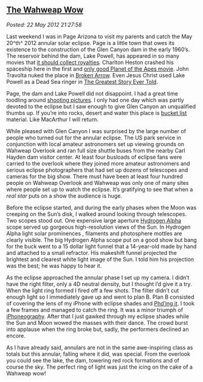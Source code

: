  
[The Wahweap Wow](http://bakerjd99.wordpress.com/2012/05/22/the-wahweap-wow/)
-----------------------------------------------------------------------------

*Posted: 22 May 2012 21:27:58*

Last weekend I was in Page Arizona to visit my parents and catch the May
20^th^ 2012 annular solar eclipse. Page is a little town that owes its
existence to the construction of the Glen Canyon dam in the early
1960’s. The reservoir behind the dam, Lake Powell, has appeared in so
many movies that [it should collect
royalties](http://www.lakepowellrealty.net/lake-powell-movies/).
Charlton Heston crashed his spaceship here in the first and [only good
Planet of the Apes
movie](http://en.wikipedia.org/wiki/Planet\_of\_the\_Apes\_(1968\_film)).
John Travolta nuked the place in [Broken
Arrow](http://www.imdb.com/title/tt0115759/). Even Jesus Christ used
Lake Powell as a Dead Sea ringer in [The Greatest Story Ever
Told](http://www.imdb.com/title/tt0059245/).

Page, the dam and Lake Powell did not disappoint. I had a great time
toodling around [shooting
pictures](http://conceptcontrol.smugmug.com/Trips/USA-and-Canada/Arizona-Toodling-1/7475075_MrjqMc).
I only had one day which was partly devoted to the eclipse but I saw
enough to give Glen Canyon an unqualified thumbs up. If you’re into
rocks, desert and water this place is [bucket
list](http://bucketlist.org/) material. Like MacArthur I will return.

While pleased with Glen Canyon I was surprised by the large number of
people who turned out for the annular eclipse. The US park service in
conjunction with local amateur astronomers set up viewing grounds on
Wahweap Overlook and ran full size shuttle buses from the nearby Carl
Hayden dam visitor center. At least four busloads of eclipse fans were
carried to the overlook where they joined more amateur astronomers and
serious eclipse photographers that had set up dozens of telescopes and
cameras for the big show. There must have been at least four hundred
people on Wahweap Overlook and Wahweap was only one of many sites where
people set up to watch the eclipse. It’s gratifying to see that when a
*real star* puts on a show the audience is huge.

Before the eclipse started, and during the early phases when the Moon
was creeping on the Sun’s disk, I walked around looking through
telescopes. Two scopes stood out. One expensive large aperture [Hydrogen
Alpha](http://www.astronomyknowhow.com/hydrogen-alpha.htm) scope served
up gorgeous high-resolution views of the Sun. In Hydrogen Alpha light
solar prominences , filaments and photosphere mottles are clearly
visible. The big Hydrogen Alpha scope put on a good show but bang for
the buck went to a 15 dollar light funnel that a 14-year-old made by
hand and attached to a small refractor. His makeshift funnel projected
the brightest and clearest white light image of the Sun. I told him his
projection was the best; he was happy to hear it.

As the eclipse approached the annular phase I set up my camera. I didn’t
have the right filter, only a 4D neutral density, but I thought I’d give
it a try. When the light ring formed I fired off a few shots. The filter
didn’t cut enough light so I immediately gave up and went to plan B.
Plan B consisted of covering the lens of my iPhone with eclipse shades
and [Phd’ing
it](http://bakerjd99.wordpress.com/2011/12/04/revenge-of-the-phd-camera/).
I took a few frames and managed to catch the ring. It was a minor
triumph of [iPhoneography](http://www.iphoneography.com/). After that I
just gawked through my eclipse shades while the Sun and Moon wowed the
masses with their dance. The crowd burst into applause when the ring
broke but, sadly, the performers declined an encore.

As I have already said, annulars are not in the same awe-inspiring class
as totals but this annular, falling where it did, was special. From the
overlook you could see the lake, the dam, towering red rock formations
and of course the sky. The perfect ring of light was just the icing on
the cake of a Wahweap wow!
